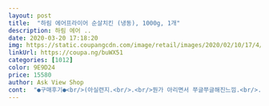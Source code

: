 ```yaml
---
layout: post 
title:  "하림 에어프라이어 순살치킨 (냉동), 1000g, 1개" 
description: 하림 에어 ..
date: 2020-03-20 17:18:20 
img: https://static.coupangcdn.com/image/retail/images/2020/02/10/17/4/0292a90e-47f4-44d6-80bb-7830ea1c8c38.jpg 
linkUrl: https://coupa.ng/buWX51 
categories: [1012] 
color: 9E9D24 
price: 15580 
author: Ask View Shop 
cont:  "●구매후기●<br/>(아실련지.<br/>.<br/>뭔가 아리면서 쭈글쭈글해진느낌.<br/>.<br/>)<br/>(찢었는데 흐르는즙에 손이ㅋㅋㅋ... <br/>냅다 식탁에 던질뻔.<br/>.<br/>)<br/>10조각 튀기고<br/>10조각튀겨서 아이랑 5조각 먹었네요ㅜㅜㅜ<br/>2봉이니 40조각.<br/> 11000원대로 40조각이면<br/>8조각 지퍼백담아 냉동시켜뒀습니다<br/>.<br/> ★1봉지당 20조각 들어있네요.<br/><br/>.<br/> ★와 앉은자리에서 순삭했어요.<br/><br/>.<br/> ★향이 특유의 치킨너겟맛이 나는듯해요.<br/> 순살치킨이지만 뼈가없을뿐이지 기름기있는 부위도 많네요.<br/> 퍽퍽하지않아서 촉촉한듯해요.<br/> 치킨너겟처럼 퍽퍽살 찾으시는분은 참고하세요~<br/>✔반죽뭉친곳 많다고느낌<br/>✔육안으로는 퍽퍽살같아보여요ㅋㅋㅋㅋ<br/>✔제기준엄청짜요.<br/>.<br/><br/>✔한봉지에18조각이 들어있었어요<br/>ㅋㅋ<br/>가격은 만원대니 가성비상으로<br/>가성비 좋네요.<br/> 성인여자인 제가 혼자 큰거작은거 섞어서 5조각먹으니 배불러요 (사진첨부)<br/>간이 상당히 쎄요.<br/>.<br/><br/>겉은 쌀가루가 씹히는맛이 있어요.<br/> 식감이좋아요.<br/><br/>겉은바삭 속은촉촉한 스타일입니다.<br/><br/>겉은바삭!속은촉촉~<br/>그냥 뭔가 우유고소함도 나는것같으면서~~~짜다!로 끝나는.<br/>.<br/>데.<br/>.<br/><br/>난 기름에튀겨먹을거예요~~( 원래부터 모든튀김은 기름에 튀겨묵는거야!!)그런거 부럽지않다~~~~<br/>냉동치킨은ㅋㅋㅋ 아직 정착할만한 제품이 없네요~<br/>너무짜서 제가 탄산음료는 잘 안마시는 사람인데ㅋㅋ<br/>다만, 반죽뭉침이 군데군데 좀 많이 있다고 느꼈어요(여기서 별하나뺐습니다)<br/>단,바삭치킨좋아하는분들이라며ㆍ<br/>닭누린내는 전혀없네요.<br/><br/>대부분이  다리살?위주내요.<br/> 가슴살은 없는거같아요.<br/><br/>대실패였어요 매워서 아이가못먹었거든요ㅋㅋㅋㅋ<br/>도움되면좋겠네요.<br/><br/>두봉합치면 1.<br/>5배정도많은양<br/>마시고싶었습니다ㅋㅋㅋ마셨어요 결국... <br/>ㅋㅋㅋ<br/>말그대로 겉은 바삭 속은 촉촉해요.<br/> 두딸아이가 엄청잘먹네요.<br/><br/>맛은나름있지만 갠취향상<br/>맞네요<br/>먹어봤거든요.<br/><br/>먼저 두입사이즈 순살치킨이구요.<br/><br/>바삭함이덜한거 같아5분더돌려봅니다.<br/><br/>바싹튀겨 아이도 부르고~~치킨먹쟈~~찢어줄게~<br/>뼈발라먹기 귀찮고 쓰레기 나오는것도<br/>살짝 고민필요 전 kf* 치킨 처럼 된거라<br/>살코기가 부드러워요~ 퍽퍽한건 전혀없답니다<br/>새벽배송으로 새벽에왔구요.<br/><br/>순살치킨이라고해서<br/>아이도 충분히 먹을수있는 맛입니다<br/>아주 절약적입니다.<br/><br/>양은 꽤많아요두봉지여서<br/>에어프라이어  전용치킨과돈까스를 여러상품을<br/>에어프라이어 없습니다~~특화상품 이라는데<br/>에어프라이어로 요리해먹는 치킨은 주로 cj고메순살크리스피 치킨 구매했었는데요.<br/> 자주 품절되고 가격도 좀센편이라 이제품으로 첫구매했어요.<br/><br/>에어프라이어에 5분 굽고 뒤집은뒤 5분, 총10분이라<br/>음 봉지를뜯어 만져보고 퍽퍽살인가.<br/>.<br/>? 했어요ㅋㅋㅋㅋ전부 가슴살인줄... <br/><br/>음 생긴건 작아서 10조각 금방 먹을것같았는데<br/>이거슨~~~어떤가~?<br/>일반순살치킨 시켜먹는거에비하면<br/>잘보고 구매하면좋을듯합니다.<br/><br/>재구매는 않할듯합니다<br/>저는 혀 안쪽이 아릴정도였어요<br/>저번에 딸래미가 치킨타령해서~냉동치킨 구매한적이 있었더랬죠~<br/>저희가족은 잡내 못느끼고 맛있게 잘먹어요.<br/><br/>전갠적으로 바삭한치킨선호하는편 특히 노랑치* 만먹어요.<br/><br/>전혀 맵지않아요<br/>정말 간편해요.<br/> 재구매하려구요.<br/><br/>제입과 저희가족입맛에는 너무짜서<br/>조리법대로예열5분하고<br/>주관적인생각<br/>주관적인솔직후기입니다<br/>치킨 바싹 튀겨먹는거 좋아해요~<br/>치킨 속살은 부드러워서 어린이 간식으로좋을듯<br/>치킨은뼈있는 제품으로만 먹다가<br/>치킨을넣고10분간 했는데<br/>퍽퍽해보이던 뚱뚱한 살도 찢으니 물렁살이었어요!<br/>필요없슈<br/>한봉만 해봤어요.<br/><br/>후기보니 간혹 냄새난다는분들이 있어서 걱정했는데<br/>후추간 쎈 제품 아니예요 후추향이나 맛도안나요~<br/>" 
---
```

